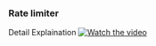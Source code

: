 ### Rate limiter

Detail Explaination
[![Watch the video](https://img.youtube.com/vi/B-tZFiScaCk/maxresdefault.jpg)](https://youtu.be/B-tZFiScaCk)
